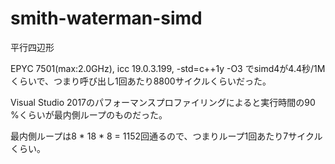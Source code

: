 # smith-waterman-simd
平行四辺形

EPYC 7501(max:2.0GHz), icc 19.0.3.199, -std=c++1y -O3 でsimd4が4.4秒/1Mくらいで、つまり呼び出し1回あたり8800サイクルくらいだった。

Visual Studio 2017のパフォーマンスプロファイリングによると実行時間の90 %くらいが最内側ループのものだった。

最内側ループは8 * 18 * 8 = 1152回通るので、つまりループ1回あたり7サイクルくらい。
